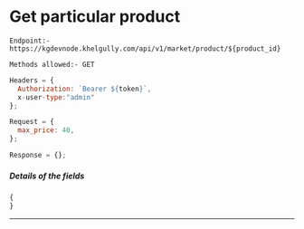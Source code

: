 # Get particular product

`Endpoint:- https://kgdevnode.khelgully.com/api/v1/market/product/${product_id}`

`Methods allowed:- GET`

```javascript
Headers = {
  Authorization: `Bearer ${token}`,
  x-user-type:"admin"
};
```

```javascript
Request = {
  max_price: 40,
};

Response = {};
```

##### Details of the fields

```javascript
{
}
```

<hr />

